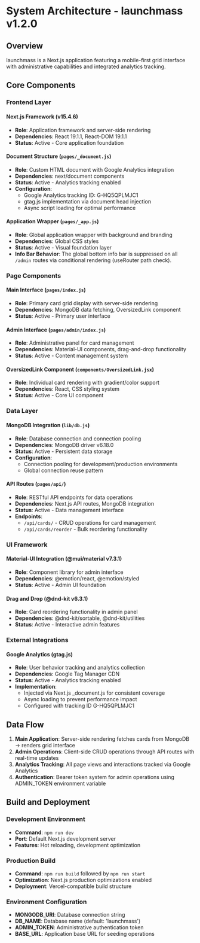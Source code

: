 # System Architecture - launchmass v1.2.0

## Overview

launchmass is a Next.js application featuring a mobile-first grid interface with administrative capabilities and integrated analytics tracking.

## Core Components

### Frontend Layer

#### Next.js Framework (v15.4.6)
- **Role**: Application framework and server-side rendering
- **Dependencies**: React 19.1.1, React-DOM 19.1.1
- **Status**: Active - Core application foundation

#### Document Structure (`pages/_document.js`)
- **Role**: Custom HTML document with Google Analytics integration
- **Dependencies**: next/document components
- **Status**: Active - Analytics tracking enabled
- **Configuration**: 
  - Google Analytics tracking ID: G-HQ5QPLMJC1
  - gtag.js implementation via document head injection
  - Async script loading for optimal performance

#### Application Wrapper (`pages/_app.js`)
- **Role**: Global application wrapper with background and branding
- **Dependencies**: Global CSS styles
- **Status**: Active - Visual foundation layer
- **Info Bar Behavior**: The global bottom info bar is suppressed on all `/admin` routes via conditional rendering (useRouter path check).

### Page Components

#### Main Interface (`pages/index.js`)
- **Role**: Primary card grid display with server-side rendering
- **Dependencies**: MongoDB data fetching, OversizedLink component
- **Status**: Active - Primary user interface

#### Admin Interface (`pages/admin/index.js`)
- **Role**: Administrative panel for card management
- **Dependencies**: Material-UI components, drag-and-drop functionality
- **Status**: Active - Content management system

#### OversizedLink Component (`components/OversizedLink.jsx`)
- **Role**: Individual card rendering with gradient/color support
- **Dependencies**: React, CSS styling system
- **Status**: Active - Core UI component

### Data Layer

#### MongoDB Integration (`lib/db.js`)
- **Role**: Database connection and connection pooling
- **Dependencies**: MongoDB driver v6.18.0
- **Status**: Active - Persistent data storage
- **Configuration**: 
  - Connection pooling for development/production environments
  - Global connection reuse pattern

#### API Routes (`pages/api/`)
- **Role**: RESTful API endpoints for data operations
- **Dependencies**: Next.js API routes, MongoDB integration
- **Status**: Active - Data management interface
- **Endpoints**:
  - `/api/cards/` - CRUD operations for card management
  - `/api/cards/reorder` - Bulk reordering functionality

### UI Framework

#### Material-UI Integration (@mui/material v7.3.1)
- **Role**: Component library for admin interface
- **Dependencies**: @emotion/react, @emotion/styled
- **Status**: Active - Admin UI foundation

#### Drag and Drop (@dnd-kit v6.3.1)
- **Role**: Card reordering functionality in admin panel
- **Dependencies**: @dnd-kit/sortable, @dnd-kit/utilities
- **Status**: Active - Interactive admin features

### External Integrations

#### Google Analytics (gtag.js)
- **Role**: User behavior tracking and analytics collection
- **Dependencies**: Google Tag Manager CDN
- **Status**: Active - Analytics tracking enabled
- **Implementation**: 
  - Injected via Next.js _document.js for consistent coverage
  - Async loading to prevent performance impact
  - Configured with tracking ID G-HQ5QPLMJC1

## Data Flow

1. **Main Application**: Server-side rendering fetches cards from MongoDB → renders grid interface
2. **Admin Operations**: Client-side CRUD operations through API routes with real-time updates
3. **Analytics Tracking**: All page views and interactions tracked via Google Analytics
4. **Authentication**: Bearer token system for admin operations using ADMIN_TOKEN environment variable

## Build and Deployment

### Development Environment
- **Command**: `npm run dev`
- **Port**: Default Next.js development server
- **Features**: Hot reloading, development optimization

### Production Build
- **Command**: `npm run build` followed by `npm run start`
- **Optimization**: Next.js production optimizations enabled
- **Deployment**: Vercel-compatible build structure

### Environment Configuration
- **MONGODB_URI**: Database connection string
- **DB_NAME**: Database name (default: 'launchmass')
- **ADMIN_TOKEN**: Administrative authentication token
- **BASE_URL**: Application base URL for seeding operations
